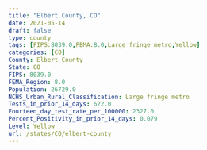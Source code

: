 ```yaml
---
title: "Elbert County, CO"
date: 2021-05-14
draft: false
type: county
tags: [FIPS:8039.0,FEMA:8.0,Large fringe metro,Yellow]
categories: [CO]
County: Elbert County
State: CO
FIPS: 8039.0
FEMA_Region: 8.0
Population: 26729.0
NCHS_Urban_Rural_Classification: Large fringe metro
Tests_in_prior_14_days: 622.0
Fourteen_day_test_rate_per_100000: 2327.0
Percent_Positivity_in_prior_14_days: 0.079
Level: Yellow
url: /states/CO/elbert-county
---
```



